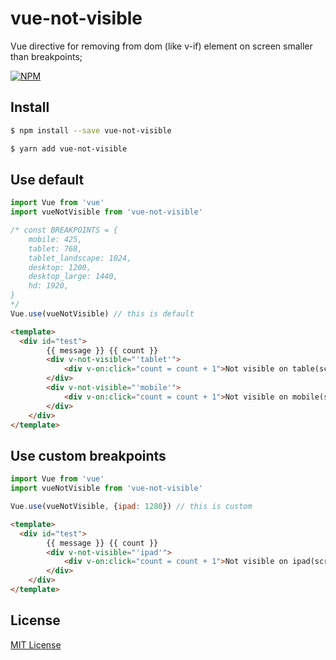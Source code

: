 # vue-not-visible

Vue directive for removing from dom (like v-if) element on screen smaller than breakpoints;

[![NPM](https://nodei.co/npm/vue-not-visible.png?downloads=true&downloadRank=true&stars=true)](https://nodei.co/npm/vue-not-visible/)

## Install

```bash
$ npm install --save vue-not-visible
```

```bash
$ yarn add vue-not-visible
```


## Use default

```js
import Vue from 'vue'
import vueNotVisible from 'vue-not-visible'

/* const BREAKPOINTS = {
    mobile: 425,
    tablet: 768,
    tablet_landscape: 1024,
    desktop: 1200,
    desktop_large: 1440,
    hd: 1920,
}
*/
Vue.use(vueNotVisible) // this is default

```

```html
<template>
  <div id="test">
        {{ message }} {{ count }}
        <div v-not-visible="'tablet'"> 
            <div v-on:click="count = count + 1">Not visible on table(screen < 768)</div>
        </div>
        <div v-not-visible="'mobile'">
            <div v-on:click="count = count + 1">Not visible on mobile(screen < 425)</div>
        </div>
    </div>
</template>
```

## Use custom breakpoints

```js
import Vue from 'vue'
import vueNotVisible from 'vue-not-visible'

Vue.use(vueNotVisible, {ipad: 1280}) // this is custom

```

```html
<template>
  <div id="test">
        {{ message }} {{ count }}
        <div v-not-visible="'ipad'"> 
            <div v-on:click="count = count + 1">Not visible on ipad(screen < 1280)</div>
        </div>
    </div>
</template>
```

## License
[MIT License](https://github.com/PxyUp/vue-not-visible/blob/master/LICENSE)